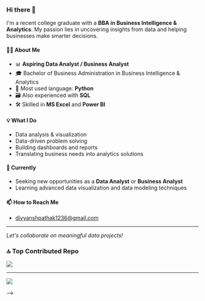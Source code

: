 <!--
**YourUsername/YourUsername** is a ✨ _special_ ✨ repository because its `README.md` appears on your GitHub profile.
-->

### Hi there 👋

I'm a recent college graduate with a **BBA in Business Intelligence & Analytics**. My passion lies in uncovering insights from data and helping businesses make smarter decisions.

#### 🧑‍💻 About Me
- 📊 **Aspiring Data Analyst / Business Analyst**
- 🎓 Bachelor of Business Administration in Business Intelligence & Analytics
- 🐍 Most used language: **Python**
- 🗃️ Also experienced with **SQL**
- 🛠️ Skilled in **MS Excel** and **Power BI**

#### 💡 What I Do
- Data analysis & visualization
- Data-driven problem solving
- Building dashboards and reports
- Translating business needs into analytics solutions

#### 🌱 Currently
- Seeking new opportunities as a **Data Analyst** or **Business Analyst**
- Learning advanced data visualization and data modeling techniques

#### 📫 How to Reach Me
- divyanshpathak1236@gmail.com

---

*Let's collaborate on meaningful data projects!*




### 🔝 Top Contributed Repo
![](https://github-contributor-stats.vercel.app/api?username=divyanshhh-byte&limit=5&theme=gruvbox_light&combine_all_yearly_contributions=true)

---
[![](https://visitcount.itsvg.in/api?id=divyanshhh-byte&icon=0&color=0)](https://visitcount.itsvg.in)


-->
